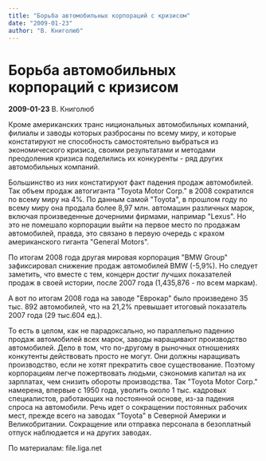 ```yaml
---
title: "Борьба автомобильных корпораций с кризисом"
date: "2009-01-23"
author: "В. Книголюб"
---
```


# Борьба автомобильных корпораций с кризисом

**2009-01-23** В. Книголюб

Кроме американских транс нициональных автомобильных компаний, филиалы и заводы которых разбросаны по всему миру, и которые констатируют не способность самостоятельно выбраться из экономического кризиса, своими результатами и методами преодоления кризиса поделились их конкуренты - ряд других автомобильных компаний.

Большинство из них констатируют факт падения продаж автомобилей. Так объем продаж автогиганта "Toyota Motor Corp." в 2008 сократился по всему миру на 4%. По данным самой "Toyota", в прошлом году по всему миру она продала более 8,97 млн. автомашин различных марок, включая произведенные дочерними фирмами, напримар "Lexus". Но это не помешало корпорации выйти на первое место по продажам автомобилей, правда, это связано в первую очередь с крахом американского гиганта "General Motors".

По итогам 2008 года другая мировая корпорация "BMW Group" зафиксировал снижение продаж автомобилей BMW (-5,9%). Но следует заметить, что вместе с тем, концерн достиг лучших показателей продаж в своей истории, после 2007 года (1,435,876 - по всем маркам).

А вот по итогам 2008 года на заводе "Еврокар" было произведено 35 тыс. 892 автомобилей, что на 21,2% превышает итоговый показатель 2007 года (29 тыс.604 ед.).

То есть в целом, как не парадоксально, но параллельно падению продаж автомобилей всех марок, заводы наращивают производство автомобилей. Дело в том, что по-другому в рыночных отношениях конкутенты действовать просто не могут. Они должны наращивать производство, если не хотят прекратить свое существование. Поэтому корпорациям легче пожертвовать людьми, сэкономив капитал на их зарплатах, чем снизить обороты производства. Так "Toyota Motor Corp." намерена, впервые с 1950 года, уволить около 1 тыс. кадровых специалистов, работающих на постоянной основе, из-за падения спроса на автомобили. Речь идет о сокращении постоянных рабочих мест, прежде всего на заводах "Toyota" в Северной Америки и Великобритании. Сокращение или отправка персонала в безоплатный отпуск наблюдается и на других заводах.

По материалам: file.liga.net